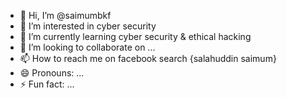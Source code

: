 - 👋 Hi, I’m @saimumbkf
- 👀 I’m interested in cyber security
- 🌱 I’m currently learning cyber security & ethical hacking
- 💞️ I’m looking to collaborate on ...
- 📫 How to reach me on facebook search {salahuddin saimum}
- 😄 Pronouns: ...
- ⚡ Fun fact: ...

<!---
saimumbkf/saimumbkf is a ✨ special ✨ repository because its `README.md` (this file) appears on your GitHub profile.
You can click the Preview link to take a look at your changes.
--->
